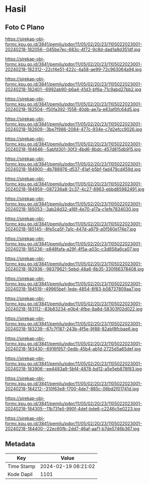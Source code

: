 # Hasil

## Foto C Plano

https://sirekap-obj-formc.kpu.go.id/3841/pemilu/pdpr/11/05/02/20/23/1105022023001-20240218-182056--045be7ec-683c-4f72-9c8d-dad1a8d351df.jpg

https://sirekap-obj-formc.kpu.go.id/3841/pemilu/pdpr/11/05/02/20/23/1105022023001-20240218-182312--22cf4e51-422c-4a58-ae99-72c963064a94.jpg

https://sirekap-obj-formc.kpu.go.id/3841/pemilu/pdpr/11/05/02/20/23/1105022023001-20240218-182401--6992ab90-b6a4-41d3-bf6a-71c9abd27bb2.jpg

https://sirekap-obj-formc.kpu.go.id/3841/pemilu/pdpr/11/05/02/20/23/1105022023001-20240218-182504--f50fa392-1558-40db-ae7a-e63af0fc64d5.jpg

https://sirekap-obj-formc.kpu.go.id/3841/pemilu/pdpr/11/05/02/20/23/1105022023001-20240218-182609--3be7f986-2084-477c-934e-c7d2efcc9026.jpg

https://sirekap-obj-formc.kpu.go.id/3841/pemilu/pdpr/11/05/02/20/23/1105022023001-20240218-184646--5abfd301-30f3-4bd6-8bdc-457d815db915.jpg

https://sirekap-obj-formc.kpu.go.id/3841/pemilu/pdpr/11/05/02/20/23/1105022023001-20240218-184900--4b788976-d537-41af-b5bf-fad479cd459d.jpg

https://sirekap-obj-formc.kpu.go.id/3841/pemilu/pdpr/11/05/02/20/23/1105022023001-20240218-184959--087236a8-2c37-4c27-8963-ebbd85982491.jpg

https://sirekap-obj-formc.kpu.go.id/3841/pemilu/pdpr/11/05/02/20/23/1105022023001-20240218-185053--3ab24d32-a16f-4e70-a17a-c1efe7834030.jpg

https://sirekap-obj-formc.kpu.go.id/3841/pemilu/pdpr/11/05/02/20/23/1105022023001-20240218-185145--8fe5ca5f-7a1c-447d-a979-a0f560e174e7.jpg

https://sirekap-obj-formc.kpu.go.id/3841/pemilu/pdpr/11/05/02/20/23/1105022023001-20240218-185236--e848fafa-a29f-4f5a-a03c-c3d858a6ca07.jpg

https://sirekap-obj-formc.kpu.go.id/3841/pemilu/pdpr/11/05/02/20/23/1105022023001-20240218-182936--98379621-5ebd-48a6-8b35-330f86378408.jpg

https://sirekap-obj-formc.kpu.go.id/3841/pemilu/pdpr/11/05/02/20/23/1105022023001-20240218-184519--49965bef-1ede-4854-8f83-b08737809aa7.jpg

https://sirekap-obj-formc.kpu.go.id/3841/pemilu/pdpr/11/05/02/20/23/1105022023001-20240218-183112--83b83234-e0b4-4fbe-8a8d-58303f02d022.jpg

https://sirekap-obj-formc.kpu.go.id/3841/pemilu/pdpr/11/05/02/20/23/1105022023001-20240218-183239--67c7f187-243b-4f5e-9f88-82abf8fcbae6.jpg

https://sirekap-obj-formc.kpu.go.id/3841/pemilu/pdpr/11/05/02/20/23/1105022023001-20240218-183430--6916f957-0edb-45b4-ab1d-2725d5a65def.jpg

https://sirekap-obj-formc.kpu.go.id/3841/pemilu/pdpr/11/05/02/20/23/1105022023001-20240218-183906--ee4483a9-5bf4-4878-bd12-a5e5eb878f83.jpg

https://sirekap-obj-formc.kpu.go.id/3841/pemilu/pdpr/11/05/02/20/23/1105022023001-20240218-184212--310f63e8-1700-4de7-885c-06bd2f01741d.jpg

https://sirekap-obj-formc.kpu.go.id/3841/pemilu/pdpr/11/05/02/20/23/1105022023001-20240218-184305--11b731e5-990f-4def-bde6-c2246c5e0223.jpg

https://sirekap-obj-formc.kpu.go.id/3841/pemilu/pdpr/11/05/02/20/23/1105022023001-20240218-184400--22ec60fb-2dd7-46af-aaf1-b7de5746b367.jpg


## Metadata

| Key        | Value               |
| ---------- | ------------------- |
| Time Stamp | 2024-02-19 06:21:02 |
| Kode Dapil | 1101                |



